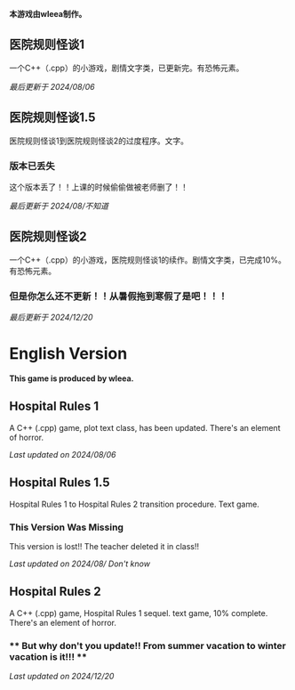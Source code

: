 **本游戏由wleea制作。**

## 医院规则怪谈1

一个C++（.cpp）的小游戏，剧情文字类，已更新完。有恐怖元素。

*最后更新于 2024/08/06*

## 医院规则怪谈1.5

医院规则怪谈1到医院规则怪谈2的过度程序。文字。

### 版本已丢失
这个版本丢了！！上课的时候偷偷做被老师删了！！

*最后更新于 2024/08/不知道*

## 医院规则怪谈2

一个C++（.cpp）的小游戏，医院规则怪谈1的续作。剧情文字类，已完成10%。有恐怖元素。

### **但是你怎么还不更新！！从暑假拖到寒假了是吧！！！**

*最后更新于 2024/12/20*


# English Version

**This game is produced by wleea.**

## Hospital Rules 1

A C++ (.cpp) game, plot text class, has been updated. There's an element of horror.

*Last updated on 2024/08/06*

## Hospital Rules 1.5

Hospital Rules 1 to Hospital Rules 2 transition procedure. Text game.

### This Version Was Missing

This version is lost!! The teacher deleted it in class!!

*Last updated on 2024/08/ Don't know*

## Hospital Rules 2

A C++ (.cpp) game, Hospital Rules 1 sequel. text game, 10% complete. There's an element of horror.

### ** But why don't you update!! From summer vacation to winter vacation is it!!! **

*Last updated on 2024/12/20*
